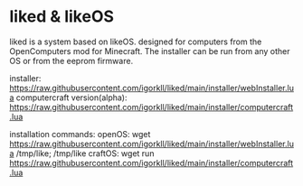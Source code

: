 # liked & likeOS
liked is a system based on likeOS.
designed for computers from the OpenComputers mod for Minecraft.
The installer can be run from any other OS or from the eeprom firmware.

installer: https://raw.githubusercontent.com/igorkll/liked/main/installer/webInstaller.lua
computercraft version(alpha): https://raw.githubusercontent.com/igorkll/liked/main/installer/computercraft.lua

installation commands:
openOS: wget https://raw.githubusercontent.com/igorkll/liked/main/installer/webInstaller.lua /tmp/like; /tmp/like
craftOS: wget run https://raw.githubusercontent.com/igorkll/liked/main/installer/computercraft.lua